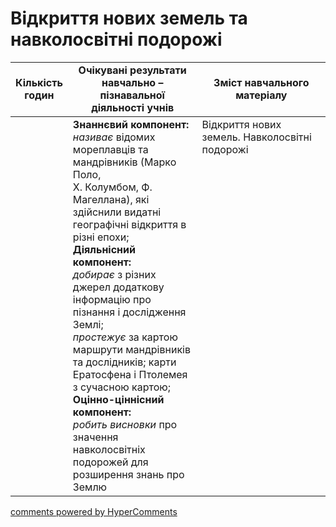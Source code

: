 <div id="hypercomments_widget" class="js-hypercomments-widget invisible"></div>

# Відкриття нових земель та навколосвітні подорожі

<table>
  <tr>
    <td width="10%" align="center"><b>Кількість годин</b></td>  
    <td width="45%" align="center"><b>Очікувані  результати  навчально – пізнавальної  діяльності  учнів</b></td>
    <td width="45%" align="center"><b>Зміст навчального матеріалу</b></td>
  </tr>
<tbody>
  <tr>
  	<td width="10%" style="vertical-align:top !important;"></td>
  	<td width="45%" style="vertical-align:top !important;">
  	<b>Знаннєвий компонент:</b><br>
    <i>називає</i> відомих мореплавців та мандрівників  (Марко Поло,<br>Х. Колумбом, Ф. Магеллана), які здійснили видатні географічні відкриття в різні епохи;<br>
    <b>Діяльнісний компонент:</b><br>
    <i>добирає</i> з різних джерел додаткову інформацію про пізнання і дослідження Землі;<br>
    <i>простежує</i> за картою маршрути мандрівників та дослідників; карти Ератосфена і Птолемея з сучасною картою;<br>
    <b>Оцінно-ціннісний компонент:</b><br>
    <i>робить висновки</i> про значення навколосвітніх подорожей для розширення знань про Землю
</td>
    <td width="45%" style="vertical-align:top !important;">
    Відкриття нових земель. Навколосвітні подорожі</td>
  </tr>
</tbody>
</table>

<div class="js-hypercomments-container">
<a href="http://hypercomments.com" class="hc-link" title="comments widget">comments powered by HyperComments</a>
</div>